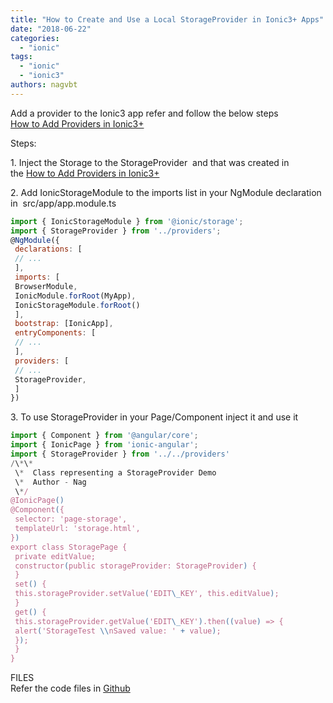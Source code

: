 ```yaml
---
title: "How to Create and Use a Local StorageProvider in Ionic3+ Apps"
date: "2018-06-22"
categories: 
  - "ionic"
tags: 
  - "ionic"
  - "ionic3"
authors: nagvbt
---
```


Add a provider to the Ionic3 app refer and follow the below steps  
[How to Add Providers in Ionic3+](http://nagvbt.blogspot.com/2018/06/how-to-add-providers-in-ionic3.html)   
  
Steps:  
  
1\. Inject the Storage to the StorageProvider  and that was created in the [How to Add Providers in Ionic3+](http://nagvbt.blogspot.com/2018/06/how-to-add-providers-in-ionic3.html)   
  
  

2\. Add IonicStorageModule to the imports list in your NgModule declaration in  src/app/app.module.ts  

```js 
import { IonicStorageModule } from '@ionic/storage';  
import { StorageProvider } from '../providers';  
@NgModule({  
 declarations: [  
 // ...  
 ],  
 imports: [  
 BrowserModule,  
 IonicModule.forRoot(MyApp),  
 IonicStorageModule.forRoot()  
 ],  
 bootstrap: [IonicApp],  
 entryComponents: [  
 // ...  
 ],  
 providers: [  
 // ...  
 StorageProvider,  
 ]  
})  
```
  
3\. To use StorageProvider in your Page/Component inject it and use it 
```js 
import { Component } from '@angular/core';  
import { IonicPage } from 'ionic-angular';  
import { StorageProvider } from '../../providers'  
/\*\*  
 \*  Class representing a StorageProvider Demo  
 \*  Author - Nag  
 \*/  
@IonicPage()  
@Component({  
 selector: 'page-storage',  
 templateUrl: 'storage.html',  
})  
export class StoragePage {  
 private editValue;  
 constructor(public storageProvider: StorageProvider) {  
 }  
 set() {  
 this.storageProvider.setValue('EDIT\_KEY', this.editValue);  
 }  
 get() {  
 this.storageProvider.getValue('EDIT\_KEY').then((value) => {  
 alert('StorageTest \\nSaved value: ' + value);  
 });  
 }  
} 
``` 
  
FILES  
Refer the code files in [Github](https://github.com/nagvbt/IonicTemplate/commit/15805bd428b81b3faf4b54a4d30d92c1f60eb270)
